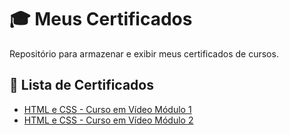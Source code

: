 # 🎓 Meus Certificados

Repositório para armazenar e exibir meus certificados de cursos.

## 📜 Lista de Certificados

- [HTML e CSS - Curso em Vídeo Módulo 1](https://github.com/Dgprogramas/Certificados/blob/main/html5_css_cursoemvideo.pdf) 
- [HTML e CSS - Curso em Vídeo Módulo 2](https://github.com/Dgprogramas/Certificados/blob/main/html5_css_modulo2_cursoemvideo.pdf)

